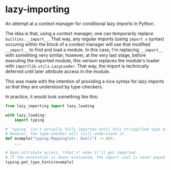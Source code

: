 # lazy-importing

An attempt at a context manager for conditional lazy imports in Python.

The idea is that, using a context manager, one can temporarily replace `builtins.__import__`. That way, any regular imports (using `import x` syntax) occuring within the block of a context manager will use that modified `__import__` to find and load a module. In this case, I'm replacing `__import__` with something very similar; however, at the very last stage, before executing the imported module, this verison replaces the module's loader with `importlib.utils.LazyLoader`. That way, the import is technically deferred until later attribute access in the module.

This was made with the intention of providing a nice syntax for lazy imports so that they are understood by type-checkers.

In practice, it would look something like this:

```py
from lazy_importing import lazy_loading

with lazy_loading:
    import typing

# `typing` isn't actually fully imported until this stringified type annotation is evaluated.
# However, the type-checker will still understand it.
def example("typing.Mapping[str, bool]") -> str:
    ...

# Upon attribute access, *that's* when it'll get imported.
# If the annotation is never evaluated, the import cost is never payed.
typing.get_type_hints(example)
```
